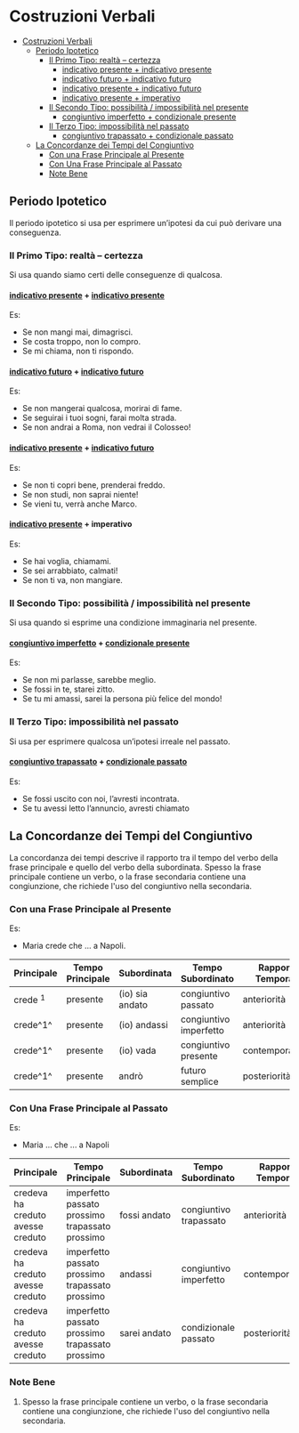 # Costruzioni Verbali

- [Costruzioni Verbali](#costruzioni-verbali)
  - [Periodo Ipotetico](#periodo-ipotetico)
    - [Il Primo Tipo: realtà – certezza](#il-primo-tipo-realtà--certezza)
      - [indicativo presente + indicativo presente](#indicativo-presente--indicativo-presente)
      - [indicativo futuro + indicativo futuro](#indicativo-futuro--indicativo-futuro)
      - [indicativo presente +  indicativo futuro](#indicativo-presente---indicativo-futuro)
      - [indicativo presente + imperativo](#indicativo-presente--imperativo)
    - [Il Secondo Tipo: possibilità / impossibilità nel presente](#il-secondo-tipo-possibilità--impossibilità-nel-presente)
      - [congiuntivo imperfetto + condizionale presente](#congiuntivo-imperfetto--condizionale-presente)
    - [Il Terzo Tipo: impossibilità nel passato](#il-terzo-tipo-impossibilità-nel-passato)
      - [congiuntivo trapassato + condizionale passato](#congiuntivo-trapassato--condizionale-passato)
  - [La Concordanze dei Tempi del Congiuntivo](#la-concordanze-dei-tempi-del-congiuntivo)
    - [Con una Frase Principale al Presente](#con-una-frase-principale-al-presente)
    - [Con Una Frase Principale al Passato](#con-una-frase-principale-al-passato)
    - [Note Bene](#note-bene)


## Periodo Ipotetico

Il periodo ipotetico si usa per esprimere un’ipotesi da cui può derivare una conseguenza.

### Il Primo Tipo: realtà – certezza

Si usa quando siamo certi delle conseguenze di qualcosa.

#### [indicativo presente](tenses-overview.md#indicativo-presente) + [indicativo presente](tenses-overview.md#indicativo-presente)

Es:
- Se non mangi mai, dimagrisci.
- Se costa troppo, non lo compro.
- Se mi chiama, non ti rispondo.


#### [indicativo futuro](tenses-overview.md#indicativo-futuro-semplice) + [indicativo futuro](tenses-overview.md#indicativo-futuro-semplice)

Es:
- Se non mangerai qualcosa, morirai di fame.
- Se seguirai i tuoi sogni, farai molta strada.
- Se non andrai a Roma, non vedrai il Colosseo!

#### [indicativo presente](tenses-overview.md#indicativo-presente) +  [indicativo futuro](tenses-overview.md#indicativo-futuro-semplice)

Es:
- Se non ti copri bene, prenderai freddo.
- Se non studi, non saprai niente!
- Se vieni tu, verrà anche Marco.

#### [indicativo presente](tenses-overview.md#indicativo-presente) + imperativo

Es:
- Se hai voglia, chiamami.
- Se sei arrabbiato, calmati!
- Se non ti va, non mangiare.

### Il Secondo Tipo: possibilità / impossibilità nel presente

Si usa quando si esprime una condizione immaginaria nel presente.

#### [congiuntivo imperfetto](tenses-overview.md#congiuntivo-imperfetto) + [condizionale presente](tenses-overview.md#condizionale-presente)

Es:
- Se non mi parlasse, sarebbe meglio.
- Se fossi in te, starei zitto.
- Se tu mi amassi, sarei la persona più felice del mondo!

### Il Terzo Tipo: impossibilità nel passato

Si usa per esprimere qualcosa un’ipotesi irreale nel passato.

#### [congiuntivo trapassato](tenses-overview.md#congiuntivo-passato) + [condizionale passato](tenses-overview.md#condizionale-passato)

Es:
- Se fossi uscito con noi, l’avresti incontrata.
- Se tu avessi letto l’annuncio, avresti chiamato

## La Concordanze dei Tempi del Congiuntivo

La concordanza dei tempi descrive il rapporto tra il tempo del verbo della frase principale e quello del verbo della subordinata.  Spesso la frase principale contiene un verbo, o la frase secondaria contiene una congiunzione, che richiede l'uso del congiuntivo nella secondaria.

### Con una Frase Principale al Presente 

Es:
- Maria crede che ... a Napoli.

| Principale | Tempo Principale | Subordinata     | Tempo Subordinato      | Rapporto Temporale |
| ---------- | ---------------- | --------------- | ---------------------- | ------------------ |
| crede $^1$      | presente         | (io) sia andato | congiuntivo passato    | anteriorità        |
| crede^1^      | presente         | (io) andassi    | congiuntivo imperfetto | anteriorità        |
| crede^1^      | presente         | (io) vada       | congiuntivo presente   | contemporaneità    |
| crede^1^      | presente         | andrò           | futuro semplice        | posteriorità       |

### Con Una Frase Principale al Passato

Es:
- Maria ... che ... a Napoli
  
| Principale                                      | Tempo Principale                                              | Subordinata  | Tempo Subordinato      | Rapporto Temporale |
| ----------------------------------------------- | ------------------------------------------------------------- | ------------ | ---------------------- | ------------------ |
| credeva <br /> ha creduto <br /> avesse creduto | imperfetto <br /> passato prossimo <br /> trapassato prossimo | fossi andato | congiuntivo trapassato | anteriorità        |
| credeva <br /> ha creduto <br /> avesse creduto | imperfetto <br /> passato prossimo <br /> trapassato prossimo | andassi      | congiuntivo imperfetto | contemporaneità    |
| credeva <br /> ha creduto <br /> avesse creduto | imperfetto <br /> passato prossimo <br /> trapassato prossimo | sarei andato | condizionale passato   | posteriorità       |

### Note Bene

1. Spesso la frase principale contiene un verbo, o la frase secondaria contiene una congiunzione, che richiede l'uso del congiuntivo nella secondaria.